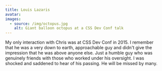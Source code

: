 ```yaml
---
title: Louis Lazaris
avatar:
images:
  - source: /img/octopus.jpg
    alt: Giant balloon octopus at a CSS Dev Conf talk
---
```


My only interaction with Chris was at CSS Dev Conf in 2015. I remember that he was a very down to earth, approachable guy and didn't give the impression that he was above anyone else. Just a humble guy who was genuinely friends with those who worked under his oversight. I was shocked and saddened to hear of his passing. He will be missed by many.
